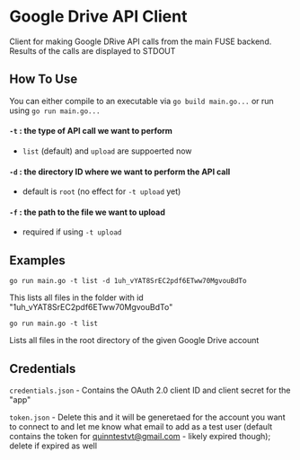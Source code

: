 # Google Drive API Client
Client for making Google DRive API calls from the main FUSE backend. Results of the calls are displayed to STDOUT

## How To Use
You can either compile to an executable via `go build main.go...` or run using `go run main.go...`

#### `-t` : the type of API call we want to perform
- `list` (default) and `upload` are suppoerted now
    
#### `-d` : the directory ID where we want to perform the API call
- default is `root` (no effect for `-t upload` yet)

#### `-f` : the path to the file we want to upload
- required if using `-t upload`
    
## Examples

`go run main.go -t list -d 1uh_vYAT8SrEC2pdf6ETww70MgvouBdTo`

This lists all files in the folder with id "1uh_vYAT8SrEC2pdf6ETww70MgvouBdTo"

`go run main.go -t list`

Lists all files in the root directory of the given Google Drive account

## Credentials

`credentials.json` - Contains the OAuth 2.0 client ID and client secret for the "app"

`token.json` - Delete this and it will be generetaed for the account you want to connect to and let me know what email to add as a test user (default contains the token for quinntestvt@gmail.com - likely expired though); delete if expired as well

